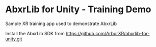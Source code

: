 # AbxrLib for Unity - Training Demo
Sample XR training app used to demonstrate AbxrLib

Install the AbxrLib SDK from https://github.com/ArborXR/abxrlib-for-unity.git